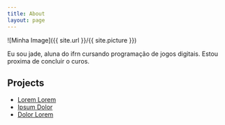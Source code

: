 ```yaml
---
title: About
layout: page
---
```

![Minha Image]({{ site.url }}/{{ site.picture }})

<p>Eu sou jade, aluna do ifrn cursando programação de jogos digitais. 
Estou proxima de concluir o curos.</p>
	
</ul>

<h2>Projects</h2>

<ul>
	<li><a href="https://github.com/">Lorem Lorem</a></li>
	<li><a href="https://github.com/">Ipsum Dolor</a></li>
	<li><a href="https://github.com/">Dolor Lorem</a></li>
</ul>
